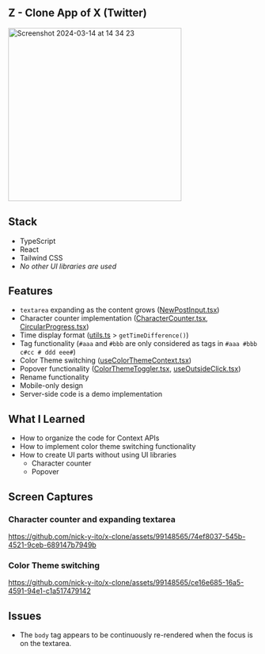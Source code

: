 ## Z - Clone App of X (Twitter)

<img width="350" alt="Screenshot 2024-03-14 at 14 34 23" src="https://github.com/nick-y-ito/x-clone/assets/99148565/33e0c307-6cb7-4e3b-804c-7be966d1060a">

## Stack

- TypeScript
- React
- Tailwind CSS
- *No other UI libraries are used*

## Features

- `textarea` expanding as the content grows ([NewPostInput.tsx](./frontend/src/components/NewPost/NewPostInput.tsx))
- Character counter implementation ([CharacterCounter.tsx](./frontend/src/components/NewPost/CharacterCounter.tsx), [CircularProgress.tsx](./frontend/src/components/ui/CircularProgress.tsx))
- Time display format ([utils.ts](./frontend/src/lib/utils.ts) > `getTimeDifference()`)
- Tag functionality (`#aaa` and `#bbb` are only considered as tags in `#aaa #bbb c#cc # ddd eee#`)
- Color Theme switching ([useColorThemeContext.tsx](./frontend/src/hooks/useColorThemeContext.tsx))
- Popover functionality ([ColorThemeToggler.tsx](./frontend/src/components/Header/ColorThemeToggler.tsx), [useOutsideClick.tsx](./frontend/src/hooks/useOutsideClick.tsx))
- Rename functionality
- Mobile-only design
- Server-side code is a demo implementation

## What I Learned

- How to organize the code for Context APIs
- How to implement color theme switching functionality
- How to create UI parts without using UI libraries
  - Character counter
  - Popover

## Screen Captures

### Character counter and expanding textarea

https://github.com/nick-y-ito/x-clone/assets/99148565/74ef8037-545b-4521-9ceb-689147b7949b

### Color Theme switching

https://github.com/nick-y-ito/x-clone/assets/99148565/ce16e685-16a5-4591-94e1-c1a517479142

## Issues

- The `body` tag appears to be continuously re-rendered when the focus is on the textarea.

